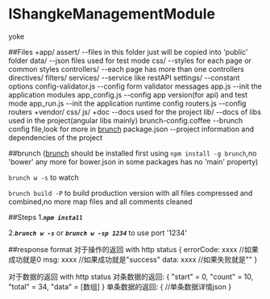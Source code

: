 IShangkeManagementModule
========================

yoke

##Files
    +app/
      assert/                   --files in this folder just will be copied into 'public' folder
        data/                   --json files used for test mode
      css/                      --styles for each page or common styles
      controllers/              --each page has more than one controllers
      directives/
      filters/
      services/                 --service like restAPI
      settings/                 --constant options
        config-validator.js     --config form validator messages
     app.js                     --init the application modules
     app_config.js              --config app version(for api) and test mode
     app_run.js                 --init the application runtime config
     routers.js                 --config routers
    +vendor/
      css/
      js/
    +doc                        --docs used for the project
        lib/                    --docs of libs used in the project(angular libs mainly)
    brunch-config.coffee        --brunch config file,look for more in [brunch](http://brunch.io/)
    package.json                --project information and dependencies of the project

##brunch
([brunch](http://brunch.io/) should be installed first using `npm install -g brunch`,no 'bower' any more for bower.json in some packages has no 'main' property)

`brunch w -s` to watch

`brunch build -P` to build production version with all files compressed and combined,no more map files and all comments cleaned

##Steps
1.***`npm install`***

2.***`brunch w -s`*** or ***`brunch w -sp 1234`*** to use port '1234'

##response format
对于操作的返回
    with http status
    {
        errorCode: xxxx //如果成功就是0
        msg: xxxx  //如果成功就是"success"
        data: xxxx  //如果失败就是""
    }

对于数据的返回
    with http status
    对条数据的返回:
        {
            "start" = 0,
            "count" = 10,
            "total" = 34,
            "data" = [数组]
        }
    单条数据的返回:
        {
            //单条数据详情json
        }